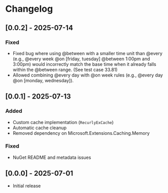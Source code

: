 # Changelog

## [0.0.2] - 2025-07-14
### Fixed
- Fixed bug where using @between with a smaller time unit than @every (e.g., @every week @on [friday, tuesday] @between 1:00pm and 3:00pm) would incorrectly match the base time when it already falls within the @between range. (See test case 33.81)
- Allowed combining @every day with @on week rules (e.g., @every day @on [monday, wednesday]).

## [0.0.1] - 2025-07-13
### Added
- Custom cache implementation (`RecurlyExCache`)
- Automatic cache cleanup
- Removed dependency on Microsoft.Extensions.Caching.Memory

### Fixed
- NuGet README and metadata issues

## [0.0.0] - 2025-07-01
- Initial release
